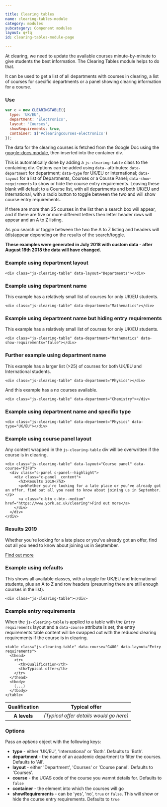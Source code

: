 ```yaml
---

title: Clearing tables
name: clearing-tables-module
category: modules
subcategory: Component modules
layout: q+tq
id: clearing-tables-module-page

---
```


<div class="lead"><p>At clearing, we need to update the available courses minute-by-minute to give students the best information. The Clearing Tables module helps to do that.</p></div>

It can be used to get a list of all departments with courses in clearing, a list of courses for specific departments or a panel showing clearing information for a course.

### Use

```javascript
var c = new CLEARINGTABLE({
  type: 'UK/EU',
  department: 'Electronics',
  layout: 'Courses',
  showRequirements: true,
  container: $('#clearingcourses-electronics')
});
```

The data for the clearing courses is fetched from the Google Doc using the [google-docs module](../js-modules/google-docs-module.html), then inserted into the container div.

This is automatically done by adding a `js-clearing-table` class to the containing div. Options can be added using `data-` attributes: `data-department` for department; `data-type` for UK/EU or International; `data-layout` for a list of Departments, Courses or a Course Panel; `data-show-requirements` to show or hide the course entry requirements. Leaving these blank will default to a Course list, with all departments and both UK/EU and International, with a radio button to toggle between the two and will show course entry requirements.

If there are more than 25 courses in the list then a search box will appear, and if there are five or more different letters then letter header rows will appear and an A to Z listing.

As you search or toggle between the two the A to Z listing and headers will (dis)appear depending on the results of the search/toggle.

**These examples were generated in July 2018 with custom data - after August 18th 2018 the data will have changed.**

### Example using department layout

```markup
<div class="js-clearing-table" data-layout="Departments"></div>
```

<div class="js-clearing-table" data-layout="Departments"></div>

### Example using department name

This example has a relatively small list of courses for only UK/EU students.

```markup
<div class="js-clearing-table" data-department="Mathematics"></div>
```

<div class="js-clearing-table" data-department="Mathematics"></div>

### Example using department name but hiding entry requirements

This example has a relatively small list of courses for only UK/EU students.

```markup
<div class="js-clearing-table" data-department="Mathematics" data-show-requirements="false"></div>
```

<div class="js-clearing-table" data-department="Mathematics" data-show-requirements="false"></div>


### Further example using department name

This example has a larger list (>25) of courses for both UK/EU and International students.

```markup
<div class="js-clearing-table" data-department="Physics"></div>
```

<div class="js-clearing-table" data-department="Physics"></div>

And this example has a no courses available.

```markup
<div class="js-clearing-table" data-department="Chemistry"></div>
```

<div class="js-clearing-table" data-department="Chemistry"></div>

### Example using department name and specific type

```markup
<div class="js-clearing-table" data-department="Physics" data-type="UK/EU"></div>
```

<div class="js-clearing-table" data-department="Physics" data-type="UK/EU"></div>

### Example using course panel layout

Any content wrapped in the `js-clearing-table` div will be overwritten if the course is in clearing.

```markup
<div class="js-clearing-table" data-layout="Course panel" data-course="F3F8">
  <div class="c-panel c-panel--highlight">
    <div class="c-panel__content">
      <h3>Results 2019</h3>
      <p>Whether you're looking for a late place or you've already got an offer, find out all you need to know about joining us in September.</p>
      <a class="c-btn c-btn--medium" href="https://www.york.ac.uk/clearing">Find out more</a>
    </div>
  </div>
</div>
```

<div class="js-clearing-table" data-layout="Course panel" data-course="F3F8">
  <div class="c-panel c-panel--highlight">
    <div class="c-panel__content">
      <h3>Results 2019</h3>
      <p>Whether you're looking for a late place or you've already got an offer, find out all you need to know about joining us in September.</p>
      <a class="c-btn c-btn--medium" href="https://www.york.ac.uk/clearing">Find out more</a>
    </div>
  </div>
</div>

### Example using defaults

This shows all available classes, with a toggle for UK/EU and International students, plus an A to Z and row headers (presuming there are still enough courses in the list).

```markup
<div class="js-clearing-table"></div>
```

<div class="js-clearing-table"></div>

### Example entry requirements

When the `js-clearing-table` is applied to a table with the `Entry requirements` layout and a `data-course` attribute is set, the entry requirements table content will be swapped out with the reduced clearing requirements if the course is in clearing.

```markup
<table class="js-clearing-table" data-course="G400" data-layout="Entry requirements">
  <thead>
    <tr>
      <th>Qualification</th>
      <th>Typical offer</th>
    </tr>
  </thead>
  <tbody>
    (...)
  </tbody>
</table>
```

<table class="js-clearing-table" data-course="G400" data-layout="Entry requirements">
  <thead>
    <tr>
      <th>Qualification</th>
      <th>Typical offer</th>
    </tr>
  </thead>
  <tbody>
    <tr>
      <th>A levels</th>
      <td><em>(Typical offer details would go here)</em></td>
    </tr>
  </tbody>
</table>

### Options

  Pass an _options_ object with the following keys:

  * **type** - either 'UK/EU', 'International' or 'Both'. Defaults to 'Both'.
  * **department** - the name of an academic department to filter the courses. Defaults to 'All'.
  * **layout** - either 'Department', 'Courses' or 'Course panel'. Defaults to 'Courses'.
  * **course** - the UCAS code of the course you wamnt details for. Defaults to `false`
  * **container** - the element into which the courses will go
  * **showRequirements** - can be 'yes', 'no', `true` or `false`. This will show or hide the course entry requirements. Defaults to `true`
